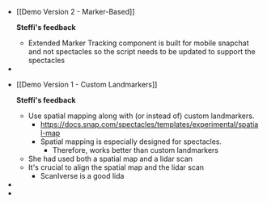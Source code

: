 - [[Demo Version 2 - Marker-Based]]
  
  **Steffi's feedback**
	- Extended Marker Tracking component is built for mobile snapchat and not spectacles so the script needs to be updated to support the spectacles
-
- [[Demo Version 1 - Custom Landmarkers]]
  
  **Steffi's feedback**
	- Use spatial mapping along with (or instead of) custom landmarkers.
		- https://docs.snap.com/spectacles/templates/experimental/spatial-map
		- Spatial mapping is especially designed for spectacles.
			- Therefore, works better than custom landmarkers
	- She had used both a spatial map and a lidar scan
	- It's crucial to align the spatial map and the lidar scan
		- ScanIverse is a good lida
-
-